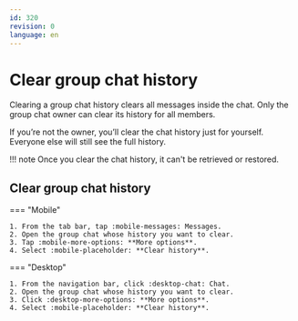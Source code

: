 ```yaml
---
id: 320
revision: 0
language: en
---
```


# Clear group chat history

Clearing a group chat history clears all messages inside the chat. Only the group chat owner can clear its history for all members.

If you’re not the owner, you’ll clear the chat history just for yourself. Everyone else will still see the full history.

!!! note
Once you clear the chat history, it can't be retrieved or restored.

## Clear group chat history

=== "Mobile"

    1. From the tab bar, tap :mobile-messages: Messages.
    2. Open the group chat whose history you want to clear.
    3. Tap :mobile-more-options: **More options**.
    4. Select :mobile-placeholder: **Clear history**.

=== "Desktop"

    1. From the navigation bar, click :desktop-chat: Chat.
    2. Open the group chat whose history you want to clear.
    3. Click :desktop-more-options: **More options**.
    4. Select :mobile-placeholder: **Clear history**.
